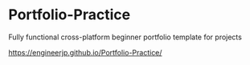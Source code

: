 # Portfolio-Practice
Fully functional cross-platform beginner portfolio template for projects

https://engineerjp.github.io/Portfolio-Practice/ 
